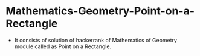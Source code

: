 # Mathematics-Geometry-Point-on-a-Rectangle
- It consists of solution of hackerrank of Mathematics of Geometry module called as Point on a Rectangle.
